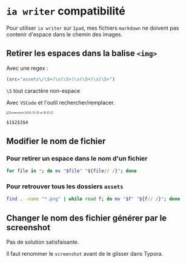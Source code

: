 # `ia writer` compatibilité

Pour utiliser `ia writer` sur `Ipad`, mes fichiers `markdown` ne doivent pas contenir d'espace dans le chemin des images.

## Retirer les espaces dans la balise `<img>`

Avec une regex :

```js
(src="assets\/\S+)\s(\S+)\s(\S+)\s(\S+")
```

`\S` tout caractère non-espace

Avec `VSCode` et l'outil rechercher/remplacer.

<img src="assets/Screenshot2020-12-02at16.33.21.png" alt="Screenshot 2020-12-02 at 16.33.21" style="zoom:50%;" />

```js
$1$2$3$4
```

## Modifier le nom de fichier 

### Pour retirer un espace dans le nom d'un fichier

```bash
for file in *; do mv "$file" "${file// /}"; done
```

### Pour retrouver tous les dossiers `assets`

```bash
find . -name "*.png" | while read f; do mv "$f" "${f// /}"; done
```



## Changer le nom des fichier générer par le screenshot

Pas de solution satisfaisante.

Il faut renommer le `screenshot` avant de le glisser dans Typora.